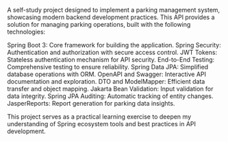 A self-study project designed to implement a parking management system, showcasing modern backend development practices. This API provides a solution for managing parking operations, built with the following technologies:

Spring Boot 3: Core framework for building the application.
Spring Security: Authentication and authorization with secure access control.
JWT Tokens: Stateless authentication mechanism for API security.
End-to-End Testing: Comprehensive testing to ensure reliability.
Spring Data JPA: Simplified database operations with ORM.
OpenAPI and Swagger: Interactive API documentation and exploration.
DTO and ModelMapper: Efficient data transfer and object mapping.
Jakarta Bean Validation: Input validation for data integrity.
Spring JPA Auditing: Automatic tracking of entity changes.
JasperReports: Report generation for parking data insights.

This project serves as a practical learning exercise to deepen my understanding of Spring ecosystem tools and best practices in API development.
